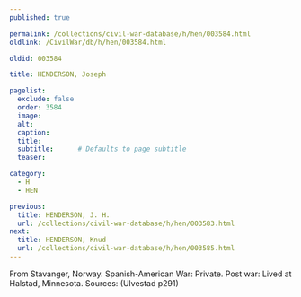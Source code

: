 ```yaml
---
published: true

permalink: /collections/civil-war-database/h/hen/003584.html
oldlink: /CivilWar/db/h/hen/003584.html

oldid: 003584

title: HENDERSON, Joseph

pagelist:
  exclude: false
  order: 3584
  image: 
  alt:
  caption:
  title:
  subtitle:      # Defaults to page subtitle
  teaser:

category: 
  - H 
  - HEN

previous:
  title: HENDERSON, J. H.
  url: /collections/civil-war-database/h/hen/003583.html  
next:
  title: HENDERSON, Knud
  url: /collections/civil-war-database/h/hen/003585.html   
---
```

From Stavanger, Norway. Spanish-American War: Private. Post war: Lived at Halstad, Minnesota. Sources: (Ulvestad p291)